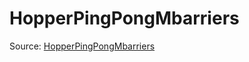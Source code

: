 # HopperPingPongMbarriers

Source: [HopperPingPongMbarriers](../../../csrc/device_lower/pass/circular_buffer.h#L213)
